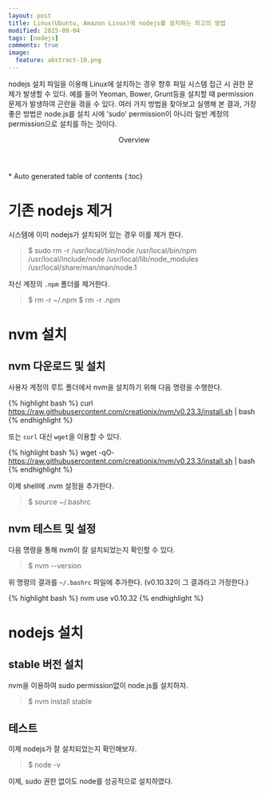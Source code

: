 ```yaml
---
layout: post
title: Linux(Ubuntu, Amazon Linux)에 nodejs를 설치하는 최고의 방법
modified: 2015-09-04
tags: [nodejs]
comments: true
image:
  feature: abstract-10.png
---
```


nodejs 설치 파일을 이용해 Linux에 설치하는 경우 향후 파일 시스템 접근 시 권한 문제가 발생할 수 있다. 예를 들어 Yeoman, Bower, Grunt등을 설치할 때 permission 문제가 발생하여 곤란을 겪을 수 있다. 여러 가지 방법을 찾아보고 실행해 본 결과, 가장 좋은 방법은 node.js를 설치 시에 'sudo' permission이 아니라 일반 계정의 permission으로 설치를 하는 것이다. 

<section id="table-of-contents" class="toc">
  <header>Overview</header>
<div id="drawer" markdown="1">
*  Auto generated table of contents
{:toc}
</div>
</section>
<!-- /#table-of-contents -->



# 기존 nodejs 제거 
시스템에 이미 nodejs가 설치되어 있는 경우 이를 제거 한다. 

> $ sudo rm -r /usr/local/bin/node /usr/local/bin/npm /usr/local/include/node /usr/local/lib/node_modules /usr/local/share/man/man/node.1

자신 계정의 `.npm` 폴더를 제거한다. 

> $ rm -r ~/.npm
> $ rm -r .npm

# nvm 설치 

## nvm 다운로드 및 설치 

사용자 계정의 루트 폴더에서 nvm을 설치하기 위해 다음 명령을 수행한다. 

{% highlight bash %}
curl https://raw.githubusercontent.com/creationix/nvm/v0.23.3/install.sh | bash
{% endhighlight %}

또는 `curl` 대신 `wget`을 이용할 수 있다.  

{% highlight bash %}
wget -qO- https://raw.githubusercontent.com/creationix/nvm/v0.23.3/install.sh | bash
{% endhighlight %}

이제 shell에 .nvm 설정을 추가한다. 

> $ source ~/.bashrc

## nvm 테스트 및 설정 

다음 명령을 통해 nvm이 잘 설치되었는지 확인할 수 있다. 

> $ nvm --version

위 명령의 결과를 `~/.bashrc` 파일에 추가한다. (v0.10.32이 그 결과라고 가정한다.)

{% highlight bash %}
nvm use v0.10.32 
{% endhighlight %}

# nodejs 설치

## stable 버전 설치 

nvm을 이용하여 sudo permission없이 node.js를 설치하자. 

> $ nvm install stable

## 테스트 

이제 nodejs가 잘 설치되었는지 확인해보자. 

> $ node -v 

이제, sudo 권한 없이도 node를 성공적으로 설치하였다.


